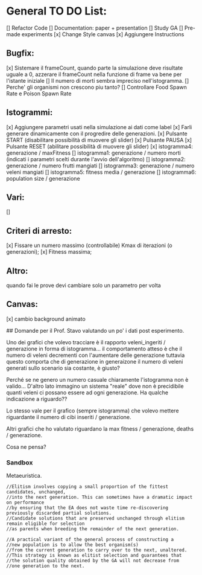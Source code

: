 # General TO DO List:
[] Refactor Code
[] Documentation: paper + presentation
[] Study GA
[] Pre-made experiments
[x] Change Style canvas
[x] Aggiungere Instructions

## Bugfix:
[x] Sistemare il frameCount, quando parte la simulazione deve risultate uguale a 0, azzerare il frameCount nella funzione di frame va bene per l'istante iniziale 
[] Il numero di morti sembra impreciso nell'istogramma.
[] Perche' gli organismi non crescono piu tanto?
[] Controllare Food Spawn Rate e Poison Spawn Rate

## Istogrammi:
[x] Aggiungere parametri usati nella simulazione ai dati come label
[x] Farli generare dinamicamente con il progredire delle generazioni.
[x] Pulsante START (disabilitare possibilità di muovere gli slider)
[x] Pulsante PAUSA
[x] Pulsante RESET (abilitare possibilità di muovere gli slider)
[x] istogramma4: generazione / maxFitness
[] istogramma1: generazione / numero morti (indicati i parametri scelti durante l'avvio dell'algoritmo)
[] istogramma2: generazione / numero frutti mangiati
[] istogramma3: generazione / numero veleni mangiati
[] istogramma5: fitness media / generazione
[] istogramma6: population size / generazione

## Vari:
[]

## Criteri di arresto: 
[x] Fissare un numero massimo (controllabile) Kmax di iterazioni (o generazioni);
[x] Fitness massima;

## Altro:
quando fai le prove devi cambiare solo un parametro per volta

## Canvas:
[x] cambio background animato

## Domande per il Prof.
Stavo valutando un po' i dati post esperimento.

Uno dei grafici che volevo tracciare è il rapporto veleni_ingeriti / generazione in forma di istogramma... il comportamento atteso è che il numero di veleni decrementi con l'aumentare delle generazione tuttavia questo comporta che di generazione in generaizone il numero di veleni generati sullo scenario sia costante, è giusto?

Perché se ne genero un numero casuale chiaramente l'istogramma non è valido... D'altro lato immagino un sistema "reale" dove non è precidibile quanti veleni ci possano essere ad ogni generazione. Ha qualche indicazione a riguardo??

Lo stesso vale per il grafico (sempre istogramma) che volevo mettere riguardante il numero di cibi inseriti / generazione.

Altri grafici che ho valutato riguardano la max fitness / generazione, deaths / generazione.

Cosa ne pensa? 

### Sandbox


Metaeuristica.


    //Elitism involves copying a small proportion of the fittest candidates, unchanged, 
    //into the next generation. This can sometimes have a dramatic impact on performance 
    //by ensuring that the EA does not waste time re-discovering previously discarded partial solutions. 
    //Candidate solutions that are preserved unchanged through elitism remain eligible for selection 
    //as parents when breeding the remainder of the next generation.

    //A practical variant of the general process of constructing a 
    //new population is to allow the best organism(s) 
    //from the current generation to carry over to the next, unaltered. 
    //This strategy is known as elitist selection and guarantees that 
    //the solution quality obtained by the GA will not decrease from 
    //one generation to the next.